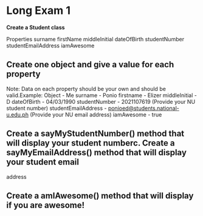 # Long Exam 1

**Create a Student class** 

Properties
surname
firstName
middleInitial
dateOfBirth
studentNumber
studentEmailAddress
iamAwesome

## Create one object and give a value for each property
Note: Data on each property should be your own and should be valid.Example:
Object - Me
surname - Ponio
firstname - Elizer
middleInitial - D
dateOfBirth - 04/03/1990
studentNumber - 2021107619 (Provide your NU student number)
studentEmailAddress - ponioed@students.national-u.edu.ph (Provide your NU
email address)
iamAwesome - true

## Create a sayMyStudentNumber() method that will display your student numberc. Create a sayMyEmailAddress() method that will display your student email
address

## Create a amIAwesome() method that will display if you are awesome!
